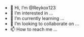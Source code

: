 - 👋 Hi, I’m @Reykox123
- 👀 I’m interested in ...
- 🌱 I’m currently learning ...
- 💞️ I’m looking to collaborate on ...
- 📫 How to reach me ...

<!---
Reykox123/Reykox123 is a ✨ special ✨ repository because its `README.md` (this file) appears on your GitHub profile.
You can click the Preview link to take a look at your changes.
--->
<!DOCTYPE html>
<html>
<head>
<title>introduccion</title> 
</head>
  <body>
<style type ="text/html">
  <h1> HTML5 file </h1>
<p> lenguaje en programación </p>
<a href ="https://g.dev/CachorritoHunterBugs"> CachorritoHunterBugs </a>
  <h3>sintaxis </h3>
  <p> html <br> css <br> javascript </p>
  <button>repository</button>
<script>
alert ("Hello World") 
</script>
 </body> 
</html>
